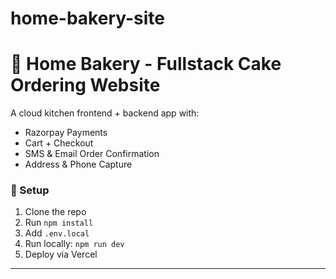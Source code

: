 # home-bakery-site
# 🍰 Home Bakery - Fullstack Cake Ordering Website

A cloud kitchen frontend + backend app with:
- Razorpay Payments
- Cart + Checkout
- SMS & Email Order Confirmation
- Address & Phone Capture

### 🚀 Setup

1. Clone the repo
2. Run `npm install`
3. Add `.env.local`
4. Run locally: `npm run dev`
5. Deploy via Vercel

---
